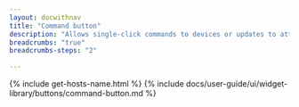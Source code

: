 ```yaml
---
layout: docwithnav
title: "Command button"
description: "Allows single-click commands to devices or updates to attributes/time series. Settings enable definition of the on-click action and condition when the button is disabled. Supports multiple layouts and custom styles for different states."
breadcrumbs: "true"
breadcrumbs-steps: "2"

---
```

{% include get-hosts-name.html %}
{% include docs/user-guide/ui/widget-library/buttons/command-button.md %}
